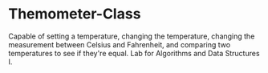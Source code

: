 # Themometer-Class
Capable of setting a temperature, changing the temperature, changing the measurement between Celsius and Fahrenheit, and comparing two temperatures to see if they're equal. 
Lab for Algorithms and Data Structures I.

